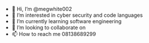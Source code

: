- 👋 Hi, I’m @megwhite002
- 👀 I’m interested in cyber security and code languages
- 🌱 I’m currently learning software engineering
- 💞️ I’m looking to collaborate on 
- 📫 How to reach me 08138689299

<!---
megwhite002/megwhite002 is a ✨ special ✨ repository because its `README.md` (this file) appears on your GitHub profile.
You can click the Preview link to take a look at your changes.
--->
